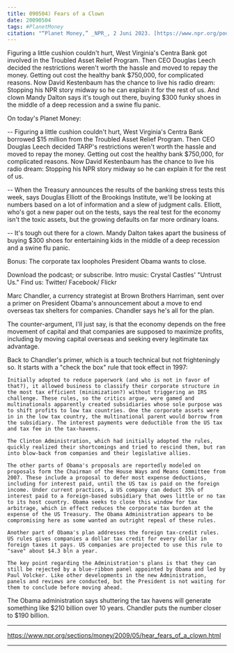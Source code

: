```yaml
---
title: 090504) Fears of a Clown
date: 20090504
tags: #PlanetMoney
citation: "“Planet Money,” _NPR_, 2 Juni 2023. [https://www.npr.org/podcasts/510289/planet-money](https://www.npr.org/podcasts/510289/planet-money) (diakses 4 Juni 2023)."
---
```


Figuring a little cushion couldn't hurt, West Virginia's Centra Bank got involved in the Troubled Asset Relief Program. Then CEO Douglas Leech decided the restrictions weren't worth the hassle and moved to repay the money. Getting out cost the healthy bank $750,000, for complicated reasons. Now David Kestenbaum has the chance to live his radio dream: Stopping his NPR story midway so he can explain it for the rest of us. And clown Mandy Dalton says it's tough out there, buying $300 funky shoes in the middle of a deep recession and a swine flu panic.

On today's Planet Money:

-- Figuring a little cushion couldn't hurt, West Virginia's Centra Bank borrowed $15 million from the Troubled Asset Relief Program. Then CEO Douglas Leech decided TARP's restrictions weren't worth the hassle and moved to repay the money. Getting out cost the healthy bank $750,000, for complicated reasons. Now David Kestenbaum has the chance to live his radio dream: Stopping his NPR story midway so he can explain it for the rest of us.

-- When the Treasury announces the results of the banking stress tests this week, says Douglas Elliott of the Brookings Institute, we'll be looking at numbers based on a lot of information and a slew of judgment calls. Elliott, who's got a new paper out on the tests, says the real test for the economy isn't the toxic assets, but the growing defaults on far more ordinary loans.

-- It's tough out there for a clown. Mandy Dalton takes apart the business of buying $300 shoes for entertaining kids in the middle of a deep recession and a swine flu panic.

Bonus: The corporate tax loopholes President Obama wants to close.

Download the podcast; or subscribe. Intro music: Crystal Castles' "Untrust Us." Find us: Twitter/ Facebook/ Flickr

Marc Chandler, a currency strategist at Brown Brothers Harriman, sent over a primer on President Obama's announcement about a move to end overseas tax shelters for companies. Chandler says he's all for the plan.

The counter-argument, I'll just say, is that the economy depends on the free movement of capital and that companies are supposed to maximize profits, including by moving capital overseas and seeking every legitimate tax advantage.

Back to Chandler's primer, which is a touch technical but not frighteningly so. It starts with a "check the box" rule that took effect in 1997:

    Initially adopted to reduce paperwork (and who is not in favor of that?), it allowed business to classify their corporate structure in the most tax efficient (minimization?) without triggering an IRS challenge. These rules, so the critics argue, were gamed and multinationals apparently created subsidiaries whose sole purpose was to shift profits to low tax countries. One the corporate assets were in in the low tax country, the multinational parent would borrow from the subsidiary. The interest payments were deductible from the US tax and tax fee in the tax-havens.

    The Clinton Administration, which had initially adopted the rules, quickly realized their shortcomings and tried to rescind them, but ran into blow-back from companies and their legislative allies.

    The other parts of Obama's proposals are reportedly modeled on proposals form the Chairman of the House Ways and Means Committee from 2007. These include a proposal to defer most expense deductions, including for interest paid, until the US tax is paid on the foreign income. Under current practices, a US company can deduct 35% of interest paid to a foreign-based subsidiary that owes little or no tax to its host country. Obama seeks to close this window for tax arbitrage, which in effect reduces the corporate tax burden at the expense of the US Treasury. The Obama Administration appears to be compromising here as some wanted an outright repeal of these rules.

    Another part of Obama's plan addresses the foreign tax-credit rules. US rules gives companies a dollar tax credit for every dollar in foreign taxes it pays. US companies are projected to use this rule to "save" about $4.3 bln a year.

    The key point regarding the Administration's plans is that they can still be rejected by a blue-ribbon panel appointed by Obama and led by Paul Volcker. Like other developments in the new Administration, panels and reviews are conducted, but the President is not waiting for them to conclude before moving ahead.

The Obama administration says shuttering the tax havens will generate something like $210 billion over 10 years. Chandler puts the number closer to $190 billion.

----

https://www.npr.org/sections/money/2009/05/hear_fears_of_a_clown.html



----
